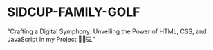 # SIDCUP-FAMILY-GOLF
"Crafting a Digital Symphony: Unveiling the Power of HTML, CSS, and JavaScript in my Project 🚀🌐💻"
